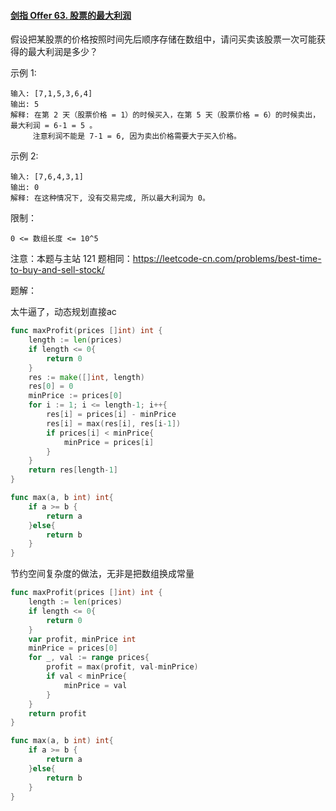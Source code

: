 #### [剑指 Offer 63. 股票的最大利润](https://leetcode.cn/problems/gu-piao-de-zui-da-li-run-lcof/)

假设把某股票的价格按照时间先后顺序存储在数组中，请问买卖该股票一次可能获得的最大利润是多少？

 

示例 1:

```
输入: [7,1,5,3,6,4]
输出: 5
解释: 在第 2 天（股票价格 = 1）的时候买入，在第 5 天（股票价格 = 6）的时候卖出，最大利润 = 6-1 = 5 。
     注意利润不能是 7-1 = 6, 因为卖出价格需要大于买入价格。
```

示例 2:

```
输入: [7,6,4,3,1]
输出: 0
解释: 在这种情况下, 没有交易完成, 所以最大利润为 0。
```


限制：

```
0 <= 数组长度 <= 10^5
```

 

注意：本题与主站 121 题相同：https://leetcode-cn.com/problems/best-time-to-buy-and-sell-stock/



题解：

太牛逼了，动态规划直接ac

```go
func maxProfit(prices []int) int {
    length := len(prices)
    if length <= 0{
        return 0
    }
    res := make([]int, length)
    res[0] = 0
    minPrice := prices[0]
    for i := 1; i <= length-1; i++{
        res[i] = prices[i] - minPrice
        res[i] = max(res[i], res[i-1])
        if prices[i] < minPrice{
            minPrice = prices[i]
        }
    }
    return res[length-1]
}

func max(a, b int) int{
    if a >= b {
        return a
    }else{
        return b
    }
}
```



节约空间复杂度的做法，无非是把数组换成常量

```go
func maxProfit(prices []int) int {
    length := len(prices)
    if length <= 0{
        return 0
    }
    var profit, minPrice int
    minPrice = prices[0]
    for _, val := range prices{
        profit = max(profit, val-minPrice)
        if val < minPrice{
            minPrice = val
        }
    }
    return profit
}

func max(a, b int) int{
    if a >= b {
        return a
    }else{
        return b
    }
}
```



